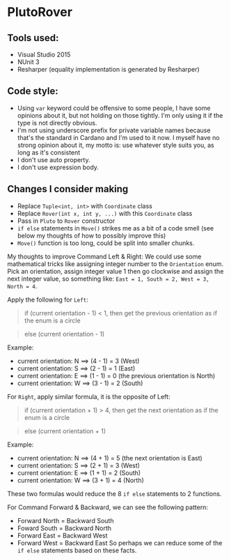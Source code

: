 # PlutoRover

## Tools used:
* Visual Studio 2015
* NUnit 3
* Resharper (equality implementation is generated by Resharper)

## Code style:
* Using `var` keyword could be offensive to some people, I have some opinions about it, but not holding on those tightly. I'm only using it if the type is not directly obvious.
* I'm not using underscore prefix for private variable names because that's the standard in Cardano and I'm used to it now. I myself have no strong opinion about it, my motto is: use whatever style suits you, as long as it's consistent
* I don't use auto property.
* I don't use expression body.

## Changes I consider making
* Replace `Tuple<int, int>` with `Coordinate` class
* Replace `Rover(int x, int y, ...)` with this `Coordinate` class
* Pass in `Pluto` to `Rover` constructor
* `if else` statements in `Move()` strikes me as a bit of a code smell (see below my thoughts of how to possibly improve this)
* `Move()` function is too long, could be split into smaller chunks.

My thoughts to improve Command Left & Right:
We could use some mathematical tricks like assigning integer number to the `Orientation` enum. Pick an orientation, assign integer value 1 then go clockwise and assign the next integer value, so something like: 
`East = 1, South = 2, West = 3, North = 4`.

Apply the following for `Left`:
<blockquote>
if (current orientation - 1) < 1, then get the previous orientation as if the enum is a circle
</blockquote>
<blockquote>
else (current orientation - 1)
</blockquote>

Example:
* current orientation: N ==> (4 - 1) = 3 (West)
* current orientation: S ==> (2 - 1) = 1 (East)
* current orientation: E ==> (1 - 1) = 0 (the previous orientation is North)
* current orientation: W ==> (3 - 1) = 2 (South)

For `Right`, apply similar formula, it is the opposite of Left:
<blockquote>
if (current orientation + 1) > 4, then get the next orientation as if the enum is a circle
</blockquote>
<blockquote>
else (current orientation + 1)
</blockquote>

Example:
* current orientation: N ==> (4 + 1) = 5 (the next orientation is East)
* current orientation: S ==> (2 + 1) = 3 (West)
* current orientation: E ==> (1 + 1) = 2 (South)
*	current orientation: W ==> (3 + 1) = 4 (North)

These two formulas would reduce the 8 `if else` statements to 2 functions.


For Command Forward & Backward, we can see the following pattern:
* Forward North = Backward South
* Foward South = Backward North
* Forward East = Backward West
* Forward West = Backward East
So perhaps we can reduce some of the `if else` statements based on these facts.